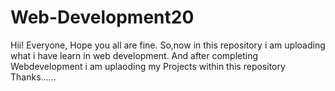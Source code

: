 # Web-Development20
Hii! Everyone,
Hope you all are fine.
So,now in this repository i am uploading what i have learn in web development.
And after completing Webdevelopment i am uplaoding my Projects within this repository
Thanks......
